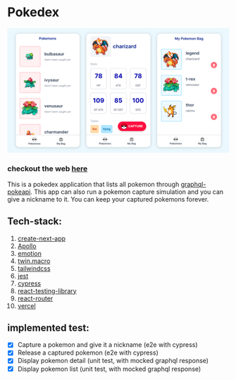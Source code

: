 # Pokedex

![Screenshots](screenshot.png)

### checkout the web [here](https://pokedex-flame-omega.vercel.app/)

This is a pokedex application that lists all pokemon through [graphql-pokeapi](https://github.com/mazipan/graphql-pokeapi). This app can also run a pokemon capture simulation and you can give a nickname to it. You can keep your captured pokemons forever.

## Tech-stack:

1. [create-next-app](https://github.com/vercel/next.js/tree/canary/packages/create-next-app)
1. [Apollo](https://www.apollographql.com/)
1. [emotion](https://github.com/emotion-js/emotion)
1. [twin.macro](https://github.com/ben-rogerson/twin.macro)
1. [tailwindcss](https://github.com/tailwindlabs/tailwindcss)
1. [jest](https://github.com/facebook/jest)
1. [cypress](https://github.com/cypress-io/cypress)
1. [react-testing-library](https://github.com/testing-library/react-testing-library)
1. [react-router](https://github.com/ReactTraining/react-router)
1. [vercel](https://vercel.com/)

## implemented test:

- [x] Capture a pokemon and give it a nickname (e2e with cypress)
- [x] Release a captured pokemon (e2e with cypress)
- [x] Display pokemon detail (unit test, with mocked graphql response)
- [x] Display pokemon list (unit test, with mocked graphql response)
